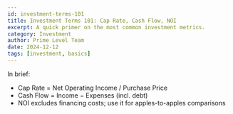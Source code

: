```yaml
---
id: investment-terms-101
title: Investment Terms 101: Cap Rate, Cash Flow, NOI
excerpt: A quick primer on the most common investment metrics.
category: Investment
author: Prime Level Team
date: 2024-12-12
tags: [investment, basics]
---
```


In brief:

- Cap Rate = Net Operating Income / Purchase Price
- Cash Flow = Income − Expenses (incl. debt)
- NOI excludes financing costs; use it for apples-to-apples comparisons


